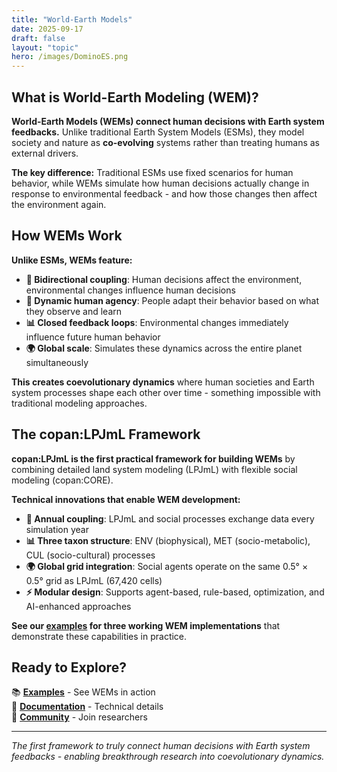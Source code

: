 ```yaml
---
title: "World-Earth Models"
date: 2025-09-17
draft: false
layout: "topic"
hero: /images/DominoES.png
---
```


## What is World-Earth Modeling (WEM)?

**World-Earth Models (WEMs) connect human decisions with Earth system feedbacks.** Unlike traditional Earth System Models (ESMs), they model society and nature as **co-evolving** systems rather than treating humans as external drivers.

**The key difference:** Traditional ESMs use fixed scenarios for human behavior, while WEMs simulate how human decisions actually change in response to environmental feedback - and how those changes then affect the environment again.

## How WEMs Work

**Unlike ESMs, WEMs feature:**
- **🔄 Bidirectional coupling**: Human decisions affect the environment, environmental changes influence human decisions
- **👥 Dynamic human agency**: People adapt their behavior based on what they observe and learn
- **📊 Closed feedback loops**: Environmental changes immediately influence future human behavior
- **🌍 Global scale**: Simulates these dynamics across the entire planet simultaneously

**This creates coevolutionary dynamics** where human societies and Earth system processes shape each other over time - something impossible with traditional modeling approaches.

## The copan:LPJmL Framework

**copan:LPJmL is the first practical framework for building WEMs** by combining detailed land system modeling (LPJmL) with flexible social modeling (copan:CORE).

**Technical innovations that enable WEM development:**
- **🔗 Annual coupling**: LPJmL and social processes exchange data every simulation year
- **📊 Three taxon structure**: ENV (biophysical), MET (socio-metabolic), CUL (socio-cultural) processes
- **🌍 Global grid integration**: Social agents operate on the same 0.5° × 0.5° grid as LPJmL (67,420 cells)
- **⚡ Modular design**: Supports agent-based, rule-based, optimization, and AI-enhanced approaches

**See our [examples](/examples/) for three working WEM implementations** that demonstrate these capabilities in practice.

## Ready to Explore?

📚 **[Examples](/examples/)** - See WEMs in action  
🔧 **[Documentation](https://copanlpjml.readthedocs.io/)** - Technical details  
🤝 **[Community](https://github.com/pik-copan/pycopanlpjml)** - Join researchers

---

*The first framework to truly connect human decisions with Earth system feedbacks - enabling breakthrough research into coevolutionary dynamics.*
